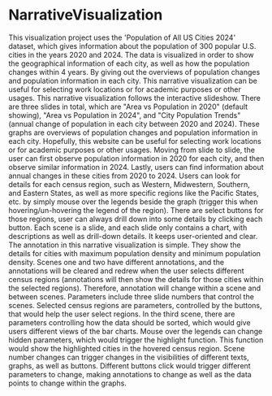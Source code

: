 # NarrativeVisualization

This visualization project uses the 'Population of All US Cities 2024' dataset, which gives information about the population of 300 popular U.S. cities in the years 2020 and 2024. The data is visualized in order to show the geographical information of each city, as well as how the population changes within 4 years. By giving out the overviews of population changes and population information in each city. This narrative visualization can be useful for selecting work locations or for academic purposes or other usages.
This narrative visualization follows the interactive slideshow. There are three slides in total, which are "Area vs Population in 2020" (default showing), "Area vs Population in 2024", and "City Population Trends" (annual change of population in each city between 2020 and 2024). These graphs are overviews of population changes and population information in each city. Hopefully, this website can be useful for selecting work locations or for academic purposes or other usages. Moving from slide to slide, the user can first observe population information in 2020 for each city, and then observe similar information in 2024. Lastly, users can find information about annual changes in these cities from 2020 to 2024. Users can look for details for each census region, such as Western, Midwestern, Southern, and Eastern States, as well as more specific regions like the Pacific States, etc. by simply mouse over the legends beside the graph (trigger this when hovering/un-hovering the legend of the region). There are select buttons for those regions, user can always drill down into some details by clicking each button. Each scene is a slide, and each slide only contains a chart, with descriptions as well as drill-down details. It keeps user-oriented and clear.
The annotation in this narrative visualization is simple. They show the details for cities with maximum population density and minimum population density. Scenes one and two have different annotations, and the annotations will be cleared and redrew when the user selects different census regions (annotations will then show the details for those cities within the selected regions). Therefore, annotation will change within a scene and between scenes.
Parameters include three slide numbers that control the scenes. Selected census regions are parameters, controlled by the buttons, that would help the user select regions. In the third scene, there are parameters controlling how the data should be sorted, which would give users different views of the bar charts.
Mouse over the legends can change hidden parameters, which would trigger the highlight function. This function would show the highlighted cities in the hovered census region. Scene number changes can trigger changes in the visibilities of different texts, graphs, as well as buttons. Different buttons click would trigger different parameters to change, making annotations to change as well as the data points to change within the graphs.
